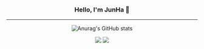 

<div align="center">

### Hello, I'm JunHa 🫡
---

![Anurag's GitHub stats](https://github-readme-stats.vercel.app/api?username=jjunhaa0211&show_icons=true&theme=dark)

  <img src="https://img.shields.io/badge/Swift-F05138?style=red&logo=Swift&logoColor=white"/>

<img src="https://img.shields.io/badge/{내용}-{배경 색깔}?style={스타일}&logo={로고이름}&logoColor={로고 색깔}"/>

</div>
